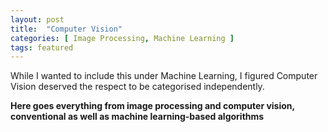 ```yaml
---
layout: post
title:  "Computer Vision"
categories: [ Image Processing, Machine Learning ]
tags: featured
---
```


While I wanted to include this under Machine Learning, I figured Computer Vision deserved the respect to be categorised independently. 

**Here goes everything from image processing and computer vision, conventional as well as machine learning-based algorithms**

